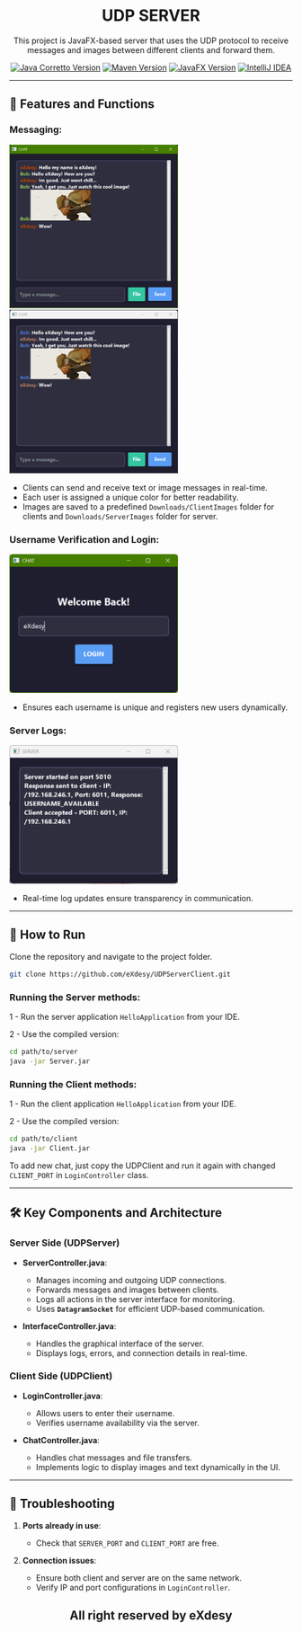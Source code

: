 # <h1 align="center">UDP SERVER</h1>
<p align="center">This project is JavaFX-based server that uses the UDP protocol to receive messages and images between different clients and forward them.<p>

<p align="center">
<a href="https://aws.amazon.com/corretto/" target="_blank"><img src="https://img.shields.io/badge/SDK-Corretto_11.0.21-brightgreen" alt="Java Corretto Version" /></a>
<a href="https://maven.apache.org/" target="_blank"><img src="https://img.shields.io/badge/Build-Maven_3.8.1-blue" alt="Maven Version" /></a>
<a href="https://openjfx.io/" target="_blank"><img src="https://img.shields.io/badge/JavaFX-SDK_20.0.0-orange" alt="JavaFX Version" /></a>
<a href="https://www.jetbrains.com/idea/" target="_blank">
  <img src="https://img.shields.io/badge/IntelliJ_IDEA-2023.1-brightgreen" alt="IntelliJ IDEA">
</a>
</p>

---

## 🧪 Features and Functions

### Messaging:
<img src="https://github.com/eXdesy/UDPServerClient/blob/feature_exdesy/img/chat1.png" alt="Chat_1" width="300"/> <img src="https://github.com/eXdesy/UDPServerClient/blob/feature_exdesy/img/chat2.png" alt="Chat_2" width="300"/>

- Clients can send and receive text or image messages in real-time.
- Each user is assigned a unique color for better readability.
- Images are saved to a predefined `Downloads/ClientImages` folder for clients and `Downloads/ServerImages` folder for server.

### Username Verification and Login:
<img src="https://github.com/eXdesy/UDPServerClient/blob/feature_exdesy/img/login.png" alt="Login" width="300"/>

- Ensures each username is unique and registers new users dynamically.

### Server Logs:
<img src="https://github.com/eXdesy/UDPServerClient/blob/feature_exdesy/img/server.png" alt="Server" width="300"/>

- Real-time log updates ensure transparency in communication.

---

## 🚀 How to Run
Clone the repository and navigate to the project folder.

   ```bash
   git clone https://github.com/eXdesy/UDPServerClient.git
   ```

### Running the Server methods:
1 - Run the server application `HelloApplication` from your IDE.

2 - Use the compiled version:

   ```bash
   cd path/to/server
   java -jar Server.jar
   ```

### Running the Client methods:
1 - Run the client application `HelloApplication` from your IDE.

2 - Use the compiled version:

   ```bash
   cd path/to/client
   java -jar Client.jar
   ```

To add new chat, just copy the UDPClient and run it again with changed `CLIENT_PORT` in `LoginController` class.

---

## 🛠 Key Components and Architecture

### Server Side (UDPServer)
- **ServerController.java**:
    - Manages incoming and outgoing UDP connections.
    - Forwards messages and images between clients.
    - Logs all actions in the server interface for monitoring.
    - Uses **`DatagramSocket`** for efficient UDP-based communication.

- **InterfaceController.java**:
    - Handles the graphical interface of the server.
    - Displays logs, errors, and connection details in real-time.

### Client Side (UDPClient)
- **LoginController.java**:
    - Allows users to enter their username.
    - Verifies username availability via the server.

- **ChatController.java**:
    - Handles chat messages and file transfers.
    - Implements logic to display images and text dynamically in the UI.

---

## 🤔 Troubleshooting
1. **Ports already in use**:
    - Check that `SERVER_PORT` and `CLIENT_PORT` are free.

2. **Connection issues**:
    - Ensure both client and server are on the same network.
    - Verify IP and port configurations in `LoginController`.

<h2 align="center">All right reserved by eXdesy</h2>